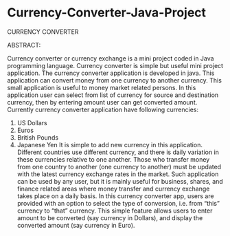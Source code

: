 # Currency-Converter-Java-Project

CURRENCY CONVERTER

ABSTRACT:

Currency converter or currency exchange is a mini project coded in Java programming language. 
Currency converter is simple but useful mini project application. The currency converter application is developed in java. This application can convert money from one currency to another currency.
This small application is useful to money market related persons. In  this application user can select from list of currency for source and destination currency, then by entering amount user can get converted amount.
Currently currency converter application have following currencies:
1.	US Dollars
2.	Euros
3.	British Pounds
4.	Japanese Yen
It is simple to add new currency in this application.
Different countries use different currency, and there is daily variation in these currencies relative to one another. Those who transfer money from one country to another (one currency to another) must be updated with the latest currency exchange rates in the market.
Such application can be used by any user, but it is mainly useful for business, shares, and finance related areas where money transfer and currency exchange takes place on a daily basis.
In this currency converter app, users are provided with an option to select the type of conversion, i.e. from “this” currency to “that” currency. This simple feature allows users to enter amount to be converted (say currency in Dollars), and display the converted amount (say currency in Euro).

